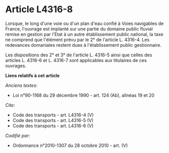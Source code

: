 # Article L4316-8

Lorsque, le long d'une voie ou d'un plan d'eau confié à Voies navigables de France, l'ouvrage est implanté sur une partie du
domaine public fluvial remise en gestion par l'Etat à un autre établissement public national, la taxe ne comprend que
l'élément prévu par le 2° de l'article L. 4316-4. Les redevances domaniales restent dues à l'établissement public
gestionnaire. 

Les dispositions des 2° et 3° de l'article L. 4316-5 ainsi que celles des articles L. 4316-6 et L. 4316-7 sont applicables
aux titulaires de ces ouvrages.

**Liens relatifs à cet article**

_Anciens textes_:

  - Loi n°90-1168 du 29 décembre 1990 - art. 124 (Ab), alinéas 19 et 20

_Cite_:

  - Code des transports - art. L4316-4 (V)
  - Code des transports - art. L4316-5 (V)
  - Code des transports - art. L4316-6 (V)

_Codifié par_:

  - Ordonnance n°2010-1307 du 28 octobre 2010 - art. (V)
